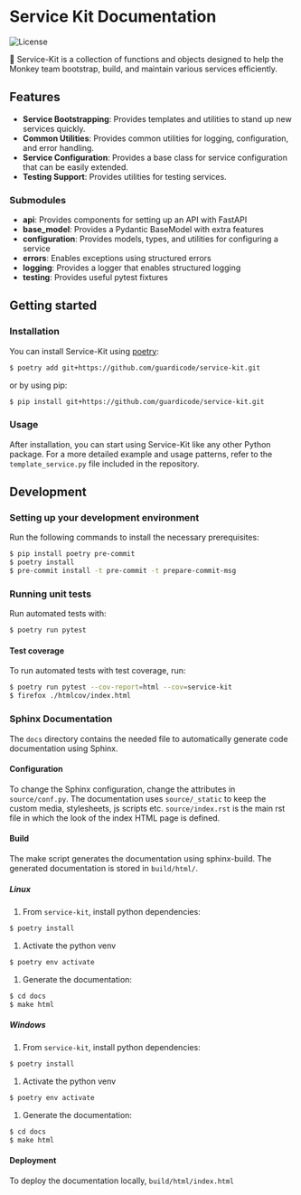 <!-- START_GENERAL_DOCS -->
# Service Kit Documentation

![License](https://img.shields.io/github/license/guardicode/service-kit)


 📌 Service-Kit is a collection of functions and objects designed to help the
Monkey team bootstrap, build, and maintain various services efficiently.

## Features

- **Service Bootstrapping**: Provides templates and utilities to stand up
new services quickly.
- **Common Utilities**: Provides common utilities for logging, configuration,
and error handling.
- **Service Configuration**: Provides a base class for service
configuration that can be easily extended.
- **Testing Support**: Provides utilities for testing services.

### Submodules

- **api**: Provides components for setting up an API with FastAPI
- **base_model**: Provides a Pydantic BaseModel with extra features
- **configuration**: Provides models, types, and utilities for configuring a service
- **errors**: Enables exceptions using structured errors
- **logging**: Provides a logger that enables structured logging
- **testing**: Provides useful pytest fixtures


## Getting started

### Installation

You can install Service-Kit using [poetry](https://python-poetry.org/):

```bash
$ poetry add git+https://github.com/guardicode/service-kit.git
```

or by using pip:

```bash
$ pip install git+https://github.com/guardicode/service-kit.git
```

### Usage

After installation, you can start using Service-Kit like any other Python package.
For a more detailed example and usage patterns, refer to the
`template_service.py` file included in the repository.

<!-- END_GENERAL_DOCS -->
<!-- START_DEV_DOCS -->
## Development

### Setting up your development environment

Run the following commands to install the necessary prerequisites:

```bash
$ pip install poetry pre-commit
$ poetry install
$ pre-commit install -t pre-commit -t prepare-commit-msg
```

### Running unit tests

Run automated tests with:

```bash
$ poetry run pytest
```


#### Test coverage

To run automated tests with test coverage, run:

```bash
$ poetry run pytest --cov-report=html --cov=service-kit
$ firefox ./htmlcov/index.html
```

### Sphinx Documentation

The `docs` directory contains the needed file to automatically generate code documentation using Sphinx.

#### Configuration

To change the Sphinx configuration, change the attributes in `source/conf.py`.
The documentation uses `source/_static` to keep the custom media, stylesheets, js scripts etc.
`source/index.rst` is the main rst file in which the look of the index HTML page is defined.

#### Build

The make script generates the documentation using sphinx-build.
The generated documentation is stored in `build/html/`.

##### Linux

1. From `service-kit`, install python dependencies:

```bash
$ poetry install
```

1. Activate the python venv

```bash
$ poetry env activate
```

1. Generate the documentation:

```bash
$ cd docs
$ make html
```


##### Windows

1. From `service-kit`, install python dependencies:

```bash
$ poetry install
```

1. Activate the python venv

```bash
$ poetry env activate
```

1. Generate the documentation:

```bash
$ cd docs
$ make html
```


#### Deployment

To deploy the documentation locally, `build/html/index.html`
<!-- END_DEV_DOCS -->
